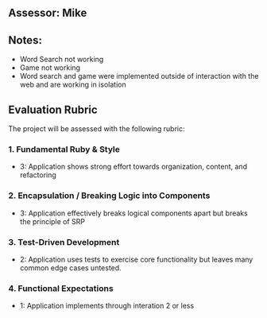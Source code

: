 ## Assessor: Mike

## Notes:
* Word Search not working
* Game not working
* Word search and game were implemented outside of interaction with the web and are working in isolation


## Evaluation Rubric

The project will be assessed with the following rubric:

### 1. Fundamental Ruby & Style

*   3: Application shows strong effort towards organization, content, and refactoring

### 2. Encapsulation / Breaking Logic into Components

*   3: Application effectively breaks logical components apart but breaks the principle of SRP

### 3. Test-Driven Development

*   2: Application uses tests to exercise core functionality but leaves many common edge cases untested.


### 4. Functional Expectations

*   1: Application implements through interation 2 or less
